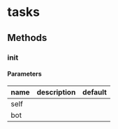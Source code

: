 # tasks




## Methods


### __init__




#### Parameters
name | description | default
--- | --- | ---
self |  | 
bot |  | 




